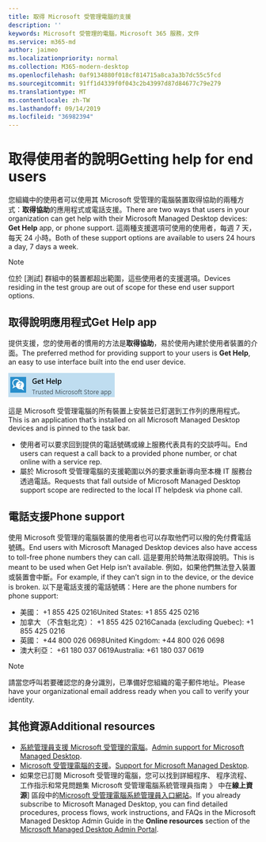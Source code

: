 ```yaml
---
title: 取得 Microsoft 受管理電腦的支援
description: ''
keywords: Microsoft 受管理的電腦，Microsoft 365 服務，文件
ms.service: m365-md
author: jaimeo
ms.localizationpriority: normal
ms.collection: M365-modern-desktop
ms.openlocfilehash: 0af9134880f018cf814715a8ca3a3b7dc55c5fcd
ms.sourcegitcommit: 91ff1d4339f0f043c2b43997d87d84677c79e279
ms.translationtype: MT
ms.contentlocale: zh-TW
ms.lasthandoff: 09/14/2019
ms.locfileid: "36982394"
---
```

# <a name="getting-help-for-end-users"></a><span data-ttu-id="e8222-103">取得使用者的說明</span><span class="sxs-lookup"><span data-stu-id="e8222-103">Getting help for end users</span></span>

<span data-ttu-id="e8222-104">您組織中的使用者可以使用其 Microsoft 受管理的電腦裝置取得協助的兩種方式：**取得協助**的應用程式或電話支援。</span><span class="sxs-lookup"><span data-stu-id="e8222-104">There are two ways that users in your organization can get help with their Microsoft Managed Desktop devices: **Get Help** app, or phone support.</span></span> <span data-ttu-id="e8222-105">這兩種支援選項可使用的使用者，每週 7 天，每天 24 小時。</span><span class="sxs-lookup"><span data-stu-id="e8222-105">Both of these support options are available to users 24 hours a day, 7 days a week.</span></span> 
>[!NOTE]
><span data-ttu-id="e8222-106">位於 [測試] 群組中的裝置都超出範圍，這些使用者的支援選項。</span><span class="sxs-lookup"><span data-stu-id="e8222-106">Devices residing in the test group are out of scope for these end user support options.</span></span> 

## <a name="get-help-app"></a><span data-ttu-id="e8222-107">取得說明應用程式</span><span class="sxs-lookup"><span data-stu-id="e8222-107">Get Help app</span></span>

<span data-ttu-id="e8222-108">提供支援，您的使用者的慣用的方法是**取得協助**，易於使用內建於使用者裝置的介面。</span><span class="sxs-lookup"><span data-stu-id="e8222-108">The preferred method for providing support to your users is **Get Help**, an easy to use interface built into the end user device.</span></span>  

![取得說明](images/get-help.png)

<span data-ttu-id="e8222-110">這是 Microsoft 受管理電腦的所有裝置上安裝並已釘選到工作列的應用程式。</span><span class="sxs-lookup"><span data-stu-id="e8222-110">This is an application that’s installed on all Microsoft Managed Desktop devices and is pinned to the task bar.</span></span> 

- <span data-ttu-id="e8222-111">使用者可以要求回到提供的電話號碼或線上服務代表具有的交談呼叫。</span><span class="sxs-lookup"><span data-stu-id="e8222-111">End users can request a call back to a provided phone number, or chat online with a service rep.</span></span>
- <span data-ttu-id="e8222-112">屬於 Microsoft 受管理電腦的支援範圍以外的要求重新導向至本機 IT 服務台透過電話。</span><span class="sxs-lookup"><span data-stu-id="e8222-112">Requests that fall outside of Microsoft Managed Desktop support scope are redirected to the local IT helpdesk via phone call.</span></span>  

## <a name="phone-support"></a><span data-ttu-id="e8222-113">電話支援</span><span class="sxs-lookup"><span data-stu-id="e8222-113">Phone support</span></span>

<span data-ttu-id="e8222-114">使用 Microsoft 受管理的電腦裝置的使用者也可以存取他們可以撥的免付費電話號碼。</span><span class="sxs-lookup"><span data-stu-id="e8222-114">End users with Microsoft Managed Desktop devices also have access to toll-free phone numbers they can call.</span></span> <span data-ttu-id="e8222-115">這是要用於時無法取得說明。</span><span class="sxs-lookup"><span data-stu-id="e8222-115">This is meant to be used when Get Help isn’t available.</span></span> <span data-ttu-id="e8222-116">例如，如果他們無法登入裝置或裝置會中斷。</span><span class="sxs-lookup"><span data-stu-id="e8222-116">For example, if they can’t sign in to the device, or the device is broken.</span></span> <span data-ttu-id="e8222-117">以下是電話支援的電話號碼：</span><span class="sxs-lookup"><span data-stu-id="e8222-117">Here are the phone numbers for phone support:</span></span>

- <span data-ttu-id="e8222-118">美國： +1 855 425 0216</span><span class="sxs-lookup"><span data-stu-id="e8222-118">United States: +1 855 425 0216</span></span>
- <span data-ttu-id="e8222-119">加拿大 （不含魁北克）： +1 855 425 0216</span><span class="sxs-lookup"><span data-stu-id="e8222-119">Canada (excluding Quebec): +1 855 425 0216</span></span>
- <span data-ttu-id="e8222-120">英國： +44 800 026 0698</span><span class="sxs-lookup"><span data-stu-id="e8222-120">United Kingdom: +44 800 026 0698</span></span>
- <span data-ttu-id="e8222-121">澳大利亞： +61 180 037 0619</span><span class="sxs-lookup"><span data-stu-id="e8222-121">Australia: +61 180 037 0619</span></span>

>[!NOTE]
><span data-ttu-id="e8222-122">請當您呼叫若要確認您的身分識別，已準備好您組織的電子郵件地址。</span><span class="sxs-lookup"><span data-stu-id="e8222-122">Please have your organizational email address ready when you call to verify your identity.</span></span> 

## <a name="additional-resources"></a><span data-ttu-id="e8222-123">其他資源</span><span class="sxs-lookup"><span data-stu-id="e8222-123">Additional resources</span></span>
- <span data-ttu-id="e8222-124">[系統管理員支援 Microsoft 受管理的電腦](admin-support.md)。</span><span class="sxs-lookup"><span data-stu-id="e8222-124">[Admin support for Microsoft Managed Desktop](admin-support.md).</span></span> 
- <span data-ttu-id="e8222-125">[Microsoft 受管理電腦的支援](../service-description/support.md)。</span><span class="sxs-lookup"><span data-stu-id="e8222-125">[Support for Microsoft Managed Desktop](../service-description/support.md).</span></span>
- <span data-ttu-id="e8222-126">如果您已訂閱 Microsoft 受管理的電腦，您可以找到詳細程序、 程序流程、 工作指示和常見問題集 Microsoft 受管理電腦系統管理員指南 》 中在**線上資源**] 區段中的[Microsoft 受管理電腦系統管理員入口網站](https://aka.ms/mwaasportal)。</span><span class="sxs-lookup"><span data-stu-id="e8222-126">If you already subscribe to Microsoft Managed Desktop, you can find detailed procedures, process flows, work instructions, and FAQs in the Microsoft Managed Desktop Admin Guide in the **Online resources** section of the [Microsoft Managed Desktop Admin Portal](https://aka.ms/mwaasportal).</span></span>
